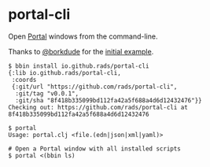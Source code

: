 # portal-cli

Open [Portal](https://github.com/djblue/portal) windows from the command-line.

Thanks to [@borkdude](https://github.com/borkdude) for the [initial example](https://github.com/babashka/babashka/blob/4926aaf85f5690654d36c5f335d225e6c9c3bd0c/examples/portal.clj).

```shell
$ bbin install io.github.rads/portal-cli
{:lib io.github.rads/portal-cli,
 :coords
 {:git/url "https://github.com/rads/portal-cli",
  :git/tag "v0.0.1",
  :git/sha "8f418b335099bd112fa42a5f688a4d6d12432476"}}
Checking out: https://github.com/rads/portal-cli at 8f418b335099bd112fa42a5f688a4d6d12432476

$ portal
Usage: portal.clj <file.(edn|json|xml|yaml)>

# Open a Portal window with all installed scripts
$ portal <(bbin ls)
```
